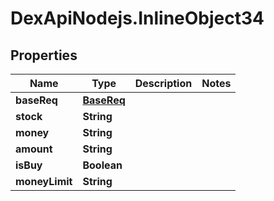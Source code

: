# DexApiNodejs.InlineObject34

## Properties

Name | Type | Description | Notes
------------ | ------------- | ------------- | -------------
**baseReq** | [**BaseReq**](BaseReq.md) |  | 
**stock** | **String** |  | 
**money** | **String** |  | 
**amount** | **String** |  | 
**isBuy** | **Boolean** |  | 
**moneyLimit** | **String** |  | 


